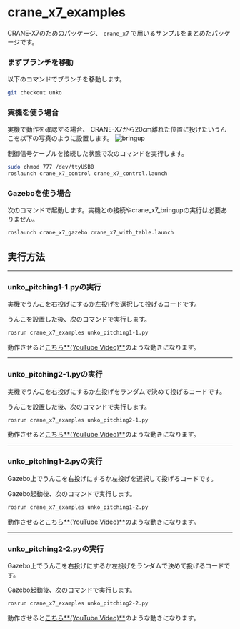 # crane_x7_examples

CRANE-X7のためのパッケージ、 `crane_x7` で用いるサンプルをまとめたパッケージです。

### まずブランチを移動

以下のコマンドでブランチを移動します。

```sh
git checkout unko
```

### 実機を使う場合

実機で動作を確認する場合、
CRANE-X7から20cm離れた位置に投げたいうんこを以下の写真のように設置します。
![bringup](https://github.com/RyokoShiojima/crane_x7_ros/images/bringup.jpg "bringup")

制御信号ケーブルを接続した状態で次のコマンドを実行します。
```sh
sudo chmod 777 /dev/ttyUSB0
roslaunch crane_x7_control crane_x7_control.launch
```

### Gazeboを使う場合

次のコマンドで起動します。実機との接続やcrane_x7_bringupの実行は必要ありません。

```sh
roslaunch crane_x7_gazebo crane_x7_with_table.launch
```

## 実行方法

---

### unko_pitching1-1.pyの実行

実機でうんこを右投げにするか左投げを選択して投げるコードです。

うんこを設置した後、次のコマンドで実行します。

```sh
rosrun crane_x7_examples unko_pitching1-1.py
```

動作させると[こちら**(YouTube Video)**](URL)のような動きになります。

---

### unko_pitching2-1.pyの実行

実機でうんこを右投げにするか左投げをランダムで決めて投げるコードです。

うんこを設置した後、次のコマンドで実行します。

```sh
rosrun crane_x7_examples unko_pitching2-1.py
```

動作させると[こちら**(YouTube Video)**](URL)のような動きになります。

---

### unko_pitching1-2.pyの実行

Gazebo上でうんこを右投げにするか左投げを選択して投げるコードです。

Gazebo起動後、次のコマンドで実行します。

```sh
rosrun crane_x7_examples unko_pitching1-2.py
```

動作させると[こちら**(YouTube Video)**](URL)のような動きになります。

---
### unko_pitching2-2.pyの実行

Gazebo上でうんこを右投げにするか左投げをランダムで決めて投げるコードです。

Gazebo起動後、次のコマンドで実行します。

```sh
rosrun crane_x7_examples unko_pitching2-2.py
```

動作させると[こちら**(YouTube Video)**](URL)のような動きになります。
















